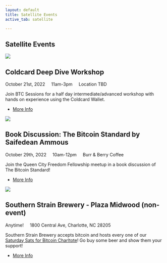 ```yaml
---
layout: default
title: Satellite Events
active_tab: satellite

---
```


<h2>Satellite Events</h2>
<div class="white-divider-mid"></div>

<article>
    <div class="color-image"><img src="/assets/img/cold-card-btc-sessions.jpg" /></div>
    <h2>Coldcard Deep Dive Workshop</h2>
    <div class="white-divider"><div></div></div>
    <div class="details"><div>
        October 21st, 2022 &nbsp;&nbsp;&nbsp; 11am-3pm &nbsp;&nbsp;&nbsp; <span>Location TBD</span>
    </div></div>
    <p>Join BTC Sessions for a half day intermediate/advanced workshop with hands on experience using the Coldcard Wallet.</p>
    <ul class="buy-links">
        <li><a href="https://www.btcsessions.ca/event-details/charlotte-nc-coldcard-deep-dive-workshop" target="_blank" class="orange-pill-btn">More Info</a></li>
    </ul>
</article>

<article>
    <div class="color-image"><img src="/assets/img/bitcoin-standard.jpg" /></div>
    <h2>Book Discussion: The Bitcoin Standard by Saifedean Ammous</h2>
    <div class="white-divider"><div></div></div>
    <div class="details"><div>
        October 29th, 2022 &nbsp;&nbsp;&nbsp; 10am-12pm &nbsp;&nbsp;&nbsp; <span>Burr & Berry Coffee</span>
    </div></div>
    <p>Join the Queen City Freedom Fellowship meetup in a book discussion of The Bitcoin Standard!</p>
    <ul class="buy-links">
        <li><a href="https://www.meetup.com/charlotte-libertarian-discussions/events/286473779/?_xtd=gqFyqTI2MzY3NzM4N6Fwo2FwaQ&from=ref" target="_blank" class="orange-pill-btn">More Info</a></li>
    </ul>
</article>


<article>
    <div class="color-image"><img src="/assets/img/southern-strain.jpg" /></div>
    <h2>Southern Strain Brewery - Plaza Midwood (non-event)</h2>
    <div class="white-divider"><div></div></div>
    <div class="details"><div>
        Anytime! &nbsp;&nbsp;&nbsp; <span>1800 Central Ave, Charlotte, NC 28205</span>
    </div></div>
    <p>Southern Strain Brewery accepts bitcoin and hosts every one of our <a href="https://www.meetup.com/BitcoinCharlotte/events/">Saturday Sats for Bitcoin Charltote</a>! Go buy some beer and show them your support!</p>
    <ul class="buy-links">
        <li><a href="https://www.southernstrainbrewing.com/" target="_blank" class="orange-pill-btn">More Info</a></li>
    </ul>
</article>